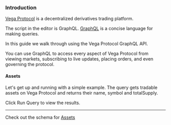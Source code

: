 ### Introduction

<a href="https://vega.xyz/" target="_blank">Vega Protocol</a> is a decentralized derivatives trading platform.

The script in the editor is GraphQL. <a href="https://graphql.org/" target="_blank">GraphQL</a> is a concise language for making queries.

In this guide we walk through using the Vega Protocol GraphQL API. 

You can use GraphQL to access every aspect of Vega Protocol from viewing markets, subscribing to live updates, placing orders, and even governing the protocol.

#### Assets 

Let's get up and running with a simple example. The query gets tradable assets on Vega Protocol and returns their name, symbol and totalSupply. 

Click Run Query to view the results.
___
Check out the schema for <a href="https://docs.fairground.vega.xyz/api/graphql/asset.doc.html" target="_blank">Assets</a>